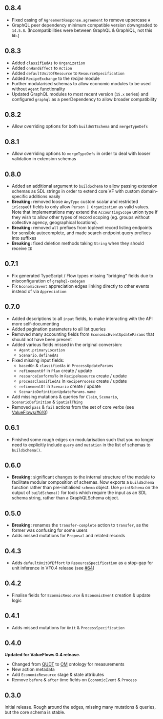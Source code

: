 ## 0.8.4

- Fixed casing of `AgreementResponse.agreement` to remove uppercase `A`
- GraphQL peer dependency minimum compatible version downgraded to `14.5.8`. (Incompatibilities were between GraphQL & GraphiQL, not this lib.)

## 0.8.3

- Added `classifiedAs` to `Organization`
- Added `onHandEffect` to `Action`
- Added `defaultUnitOfResource` to `ResourceSpecification`
- Added `RecipeExchange` to the *recipe* module
- Further modularised schemas to allow economic modules to be used without `Agent` functionality
- Updated GraphQL modules to most recent version (`15.x` series) and configured `graphql` as a peerDependency to allow broader compatibility

## 0.8.2

- Allow overriding options for both `buildASTSchema` and `mergeTypeDefs` 

## 0.8.1

- Allow overriding options to `mergeTypeDefs` in order to deal with looser validation in extension schemas

## 0.8.0

- Added an additional argument to `buildSchema` to allow passing extension schemas as SDL strings in order to extend core VF with custom domain-specific additions easily
- **Breaking:** removed loose `AnyType` custom scalar and restricted `inScopeOf` fields to only allow `Person | Organization` as valid values. Note that implementations may extend the `AccountingScope` union type if they wish to allow other types of record scoping (eg. groups without collective agency, geographical locations).
- **Breaking:** removed `all` prefixes from toplevel record listing endpoints for sensible autocomplete, and made search endpoint query prefixes into suffixes
- **Breaking:** fixed deletion methods taking `String` when they should receive `ID`

## 0.7.1

- Fix generated TypeScript / Flow types missing "bridging" fields due to misconfiguration of `graphql-codegen`
- Fix `EconomicEvent` appreciation edges linking directly to other events instead of via `Appreciation`

## 0.7.0

- Added descriptions to all `input` fields, to make interacting with the API more self-documenting
- Added pagination parameters to all list queries
- Removed many accounting fields from `EconomicEventUpdateParams` that should not have been present
- Added various fields missed in the original conversion:
	- `Agent.primaryLocation`
	- `Scenario.definedAs`
- Fixed missing input fields:
	- `basedOn` & `classifiedAs` in `ProcessUpdateParams`
	- `refinementOf` in `Plan` create / update
	- `resourceConformsTo` in `RecipeResource` create / update
	- `processClassifiedAs` in `RecipeProcess` create / update
	- `refinementOf` in `Scenario` create / update
	- `ScenarioDefinitionUpdateParams.name`
- Add missing mutations & queries for `Claim`, `Scenario`, `ScenarioDefinition` & `SpatialThing`
- Removed `pass` & `fail` actions from the set of core verbs (see [ValueFlows/#610](https://github.com/valueflows/valueflows/issues/610))

## 0.6.1

- Finished some rough edges on modularisation such that you no longer need to explicitly include `query` and `mutation` in the list of schemas to `buildSchema()`.

## 0.6.0

- **Breaking:** significant changes to the internal structure of the module to facilitate modular composition of schemas. Now exports a `buildSchema` function rather than pre-initialised `schema` object. Use `printSchema` on the output of `buildSchema()` for tools which require the input as an SDL schema string, rather than a GraphQLSchema object.

## 0.5.0

- **Breaking:** renames the `transfer-complete` action to `transfer`, as the former was confusing for some users
- Adds missed mutations for `Proposal` and related records

## 0.4.3

- Adds `defaultUnitOfEffort` to `ResourceSpecification` as a stop-gap for unit inference in VF0.4 release (see [#64](https://github.com/valueflows/vf-graphql/issues/64))

## 0.4.2

- Finalise fields for `EconmicResource` & `EconomicEvent` creation & update logic

## 0.4.1

- Adds missed mutations for `Unit` & `ProcessSpecification`

## 0.4.0

**Updated for ValueFlows 0.4 release.**

- Changed from [QUDT](http://www.qudt.org/pages/QUDToverviewPage.html) to [OM](https://github.com/HajoRijgersberg/OM) ontology for measurements
- New action metadata
- Add `EconomicResource` stage & state attributes
- Remove `before` & `after` time fields on `EconomicEvent` & `Process`

## 0.3.0

Initial release. Rough around the edges, missing many mutations & queries, but the core schema is stable.
